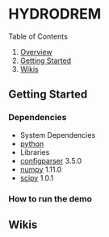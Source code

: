 # HYDRODREM


Table of Contents

1. [Overview](#overview)
2. [Getting Started](#getting-started)
3. [Wikis](#wikis)

## Getting Started

### Dependencies
 * System Dependencies
  * [python](https://www.python.org/ftp/python/2.7.11/python-2.7.11.amd64.msi)  
 * Libraries
  * [configparser](https://pypi.org/project/configparser/) 3.5.0
  * [numpy](https://docs.scipy.org/doc/numpy-1.11.0/reference/) 1.11.0
  * [scipy](https://pypi.org/project/scipy/) 1.0.1


### How to run the demo

## Wikis
